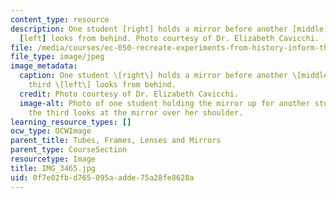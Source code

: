 ```yaml
---
content_type: resource
description: One student [right] holds a mirror before another [middle] while a third
  [left] looks from behind. Photo courtesy of Dr. Elizabeth Cavicchi.
file: /media/courses/ec-050-recreate-experiments-from-history-inform-the-future-from-the-past-galileo-january-iap-2010/0f7e02fbd765095aadde75a28fe8628a_IMG_3465.jpg
file_type: image/jpeg
image_metadata:
  caption: One student \[right\] holds a mirror before another \[middle\] while a
    third \[left\] looks from behind.
  credit: Photo courtesy of Dr. Elizabeth Cavicchi.
  image-alt: Photo of one student holding the mirror up for another student while
    the third looks at the mirror over her shoulder.
learning_resource_types: []
ocw_type: OCWImage
parent_title: Tubes, Frames, Lenses and Mirrors
parent_type: CourseSection
resourcetype: Image
title: IMG_3465.jpg
uid: 0f7e02fb-d765-095a-adde-75a28fe8628a
---
```

